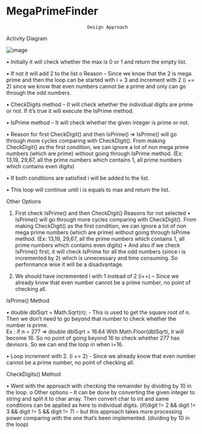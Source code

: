 # MegaPrimeFinder
                                  Design Approach 

Activity Diagram

![image](https://user-images.githubusercontent.com/42170562/229465825-cdf42db0-e92b-4bc1-8cbc-11137a6c66e2.png)


 

•	Initially it will check whether the max is 0 or 1 and return the empty list.

•	If not it will add 2 to the list 
  o	Reason –  Since we know that the 2 is mega prime and then the loop can be started with i = 3 and increment with 2 (i += 2) since we know that even numbers cannot be a prime and only can go through the odd numbers.

•	CheckDigits method – It will check whether the individual digits are prime or not. If it’s true  it will execute the IsPrime method.

•	IsPrime method – It will check whether the given integer is prime or not.

•	Reason for first CheckDigit() and then IsPrime() => IsPrime() will go through more cycles comparing with CheckDigit(). From making CheckDigit() as the first condition, we can ignore a lot of non mega prime numbers (which are prime) without going through IsPrime method. (Ex: 13,19, 29,67, all the prime numbers which contains 1, all prime numbers which contains even digits)

•	If both conditions are satisfied i will be added to the list.

•	This loop will continue until i is equals to max and return the list.

  
  Other Options
1.	First check IsPrime() and then CheckDigit() 
Reasons for not selected
•	 IsPrime() will go through more cycles comparing with CheckDigit(). From making CheckDigit() as the first condition, we can ignore a lot of non mega prime numbers (which are prime) without going through IsPrime method. (Ex: 13,19, 29,67, all the prime numbers which contains 1, all prime numbers which contains even digits)
•	And also if we check IsPrime() first, it will check IsPrime for all the odd numbers (since i is incremented by 2) which is unnecessary and time consuming. So performance wise it will be a disadvantage. 

2.	We should have incremented i with 1 instead of 2 (i++) – Since we already know that even number cannot be a prime number, no point of checking all.


  
  IsPrime() Method
  
•	double dblSqrt = Math.Sqrt(n); - This is used to get the square root of n. Then we don’t need to go beyond that number to check whether the number is prime.             
Ex : if n = 277  => double dblSqrt = 16.64 
       With Math.Floor(dblSqrt), it will become 16. So no point of going beyond 16 to check whether 277 has devisors. So we can end the loop in when i=16. 

•	Loop increment with 2. (i += 2) - Since we already know that even number cannot be a prime number, no point of checking all.


  CheckDigits() Method

•	Went with the approach with checking the remainder by dividing by 10 in the loop.
o	Other options – It can be done by converting the given integer to string and split it to char array. Then convert char to int and same conditions can be applied as here to individual digits. (if(digit != 2 && digit != 3 && digit != 5 && digit != 7) – but this approach takes more processing power comparing with the one that’s been implemented. 
(dividing by 10 in the loop)



